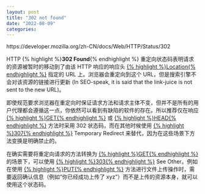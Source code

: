 ```yaml
---
layout: post
title: "302 not found"
date: "2022-08-09"
categories: 
---
```

<p>https://developer.mozilla.org/zh-CN/docs/Web/HTTP/Status/302</p>

<p>HTTP {% highlight %}<strong>302 Found</strong>{% endhighlight %} 重定向状态码表明请求的资源被暂时的移动到了由该 HTTP 响应的响应头 <a href="https://developer.mozilla.org/zh-CN/docs/Web/HTTP/Headers/Location">{% highlight %}Location{% endhighlight %}</a> 指定的 URL 上。浏览器会重定向到这个 URL，但是搜索引擎不会对该资源的链接进行更新 (In SEO-speak, it is said that the link-juice is not sent to the new URL)。</p>

<p>即使规范要求浏览器在重定向时保证请求方法和请求主体不变，但并不是所有的用户代理都会遵循这一点，你依然可以看到有缺陷的软件的存在。所以推荐仅在响应 <a href="https://developer.mozilla.org/zh-CN/docs/Web/HTTP/Methods/GET">{% highlight %}GET{% endhighlight %}</a> 或 <a href="https://developer.mozilla.org/zh-CN/docs/Web/HTTP/Methods/HEAD">{% highlight %}HEAD{% endhighlight %}</a> 方法时采用 302 状态码，而在其他时候使用 <a href="https://developer.mozilla.org/zh-CN/docs/Web/HTTP/Status/307">{% highlight %}307{% endhighlight %}</a> Temporary Redirect 来替代，因为在这些场景下方法变换是明确禁止的。</p>

<p>在确实需要将重定向请求的方法转换为 <a href="https://developer.mozilla.org/zh-CN/docs/Web/HTTP/Methods/GET">{% highlight %}GET{% endhighlight %}</a>的场景下，可以使用 <a href="https://developer.mozilla.org/zh-CN/docs/Web/HTTP/Status/303">{% highlight %}303{% endhighlight %}</a> See Other。例如在使用 <a href="https://developer.mozilla.org/zh-CN/docs/Web/HTTP/Methods/PUT">{% highlight %}PUT{% endhighlight %}</a> 方法进行文件上传操作时，需要返回确认信息（例如&ldquo;你已经成功上传了 xyz&rdquo;）而不是上传的资源本身，就可以使用这个状态码。</p>


